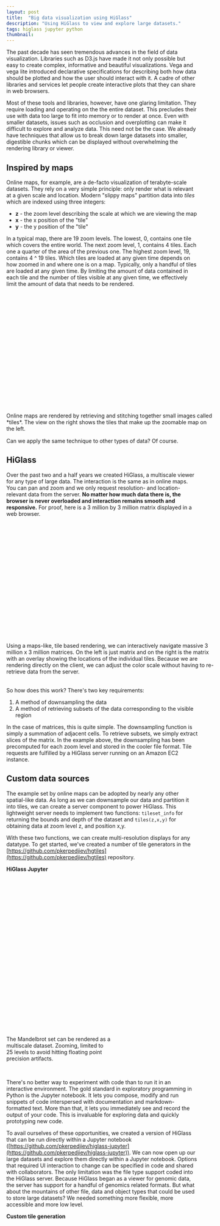 ```yaml
---
layout: post
title:  "Big data visualization using HiGlass"
description: "Using HiGlass to view and explore large datasets."
tags: higlass jupyter python
thumbnail: 
---
```


The past decade has seen tremendous advances in the field of data
visualization.  Libraries such as D3.js have made it not only possible but easy
to create complex, informative and beautiful visualizations. Vega and vega lite
introduced declarative specifications for describing both how data should be
plotted and how the user should interact with it. A cadre of other libraries
and services let people create interactive plots that they can share in 
web browsers.

Most of these tools and libraries, however, have one glaring limitation. They
require loading and operating on the the entire dataset. This precludes their
use with data too large to fit into memory or to render at once. Even with
smaller datasets, issues such as occlusion and overplotting can make it
difficult to explore and analyze data. This need not be the case. 
We already have techniques that allow us to break
down large datasets into smaller, digestible chunks which can be displayed
without overwhelming the rendering library or viewer. 

## Inspired by maps

Online maps, for example, are a de-facto visualization of terabyte-scale datasets. They rely on
a very simple principle: only render what is relevant at a given scale and
location. Modern "slippy maps" partition data into <i>tiles</i> which are indexed
using three integers:

* **z** - the zoom level describing the scale at which we are viewing the map
* **x** - the x position of the "tile"
* **y** - the y position of the "tile"

In a typical map, there are 19 zoom levels. The lowest, 0, contains one tile
which covers the entire world. The next zoom level, 1, contains 4 tiles. Each
one a quarter of the area of the previous one. The highest zoom level, 19,
contains 4 ^ 19 tiles. Which tiles are loaded at any given time depends on how
zoomed in and where one is on a map. Typically, only a handful of tiles are
loaded at any given time. By limiting the amount of data contained in each tile
and the number of tiles visible at any given time, we effectively limit the
amount of data that needs to be rendered.

<div class="wp-caption alignleft" style="width: 550px; margin-bottom: 15px">
	<div id="maps-and-tiles" style="height: 300px"> </div>
	<p class="wp-caption-text">Online maps are rendered by retrieving and stitching
	together small images called *tiles*. The view on the right shows the tiles that
	make up the zoomable map on the left.</p>
</div>

Can we apply the same technique to other types of data? Of course.

<h2>HiGlass</h2>

Over the past two and a half years we created HiGlass, a multiscale viewer for
any type of large data. The interaction is the same as in online maps. You can
pan and zoom and we only request resolution- and location- relevant data from
the server. **No matter how much data there is, the browser is never overloaded
and interaction remains smooth and responsive.** For proof, here is a 3 million 
by 3 million matrix displayed in a web browser.

<div class="wp-caption alignleft" style="width: 550px; margin-bottom: 15px">
	<div id="two-heatmaps" style="height: 300px"></div>
	<p class="wp-caption-text">Using a maps-like, tile based rendering, we can interactively
	navigate massive 3 million x 3 million matrices. On the left is just matrix
	and on the right is the matrix with an overlay showing the locations of the
	individual tiles. Because we are rendering directly on the client, we can adjust
	the color scale without having to re-retrieve data from the server.</p>
</div>

<br />
So how does this work? There's two key requirements:

1. A method of downsampling the data
2. A method of retrieving subsets of the data corresponding to the visible region

In the case of matrices, this is quite simple. The downsampling function is
simply a summation of adjacent cells. To retrieve subsets, we simply extract
slices of the matrix. In the example above, the downsampling has been
precomputed for each zoom level and stored in the cooler file format. Tile
requests are fulfilled by a HiGlass server running on an Amazon EC2 instance. 

<h2>Custom data sources</h2>

The example set by online maps can be adopted by nearly any other spatial-like
data. As long as we can downsample our data and partition it into tiles, we can
create a server component to power HiGlass. This lightweight server needs to
implement two functions: `tileset_info` for returning the bounds and depth of
the dataset and `tiles(z,x,y)` for obtaining data at zoom level z, and position
x,y.

With these two functions, we can create multi-resolution displays for any
datatype. To get started, we've created a number of tile generators in the
[https://github.com/pkerpedjiev/hgtiles](https://github.com/pkerpedjiev/hgtiles)
repository.

<b> HiGlass Jupyter </b>

<div class="wp-caption alignleft" style="width: 275px">
	<div id="mandelbrot" style="height: 400px"></div>
	<p class="wp-caption-text">The Mandelbrot set can be rendered as a multiscale dataset. 
	Zooming, limited to 25 levels to avoid hitting floating point precision
	artifacts.</p>
</div>
<br />

There's no better way to experiment with code than to run it in an interactive
environment. The gold standard in exploratory programming in Python is the
Jupyter notebook. It lets you compose, modify and run snippets of code
interspersed with documentation and markdown-formatted text.  More than that,
it lets you immediately see and record the output of your code.  This is
invaluable for exploring data and quickly prototyping new code.

To avail ourselves of these opportunities, we created a version of HiGlass that
can be run directly within a Jupyter notebook
([https://github.com/pkerpedjiev/higlass-jupyter](https://github.com/pkerpedjiev/higlass-jupyter)).
We can now open up our large datasets and explore them directly within a
Jupyter notebook. Options that required UI interaction to change can be
specified in code and shared with collaborators. The only limitation was the
file type support coded into the HiGlass server. Because HiGlass began as a
viewer for genomic data, the server has support for a handful of genomics
related formats. But what about the mountains of other file, data and object
types that could be used to store large datasets? We needed something more
flexible, more accessible and more low level.

<b> Custom tile generation </b>


<link rel="stylesheet" href="https://unpkg.com/higlass@1.1.5/dist/styles/hglib.css" type="text/css">

<script crossorigin src="https://unpkg.com/react@16/umd/react.development.js"></script>
<script crossorigin src="https://unpkg.com/react-dom@16/umd/react-dom.development.js"></script>
<script src="https://cdnjs.cloudflare.com/ajax/libs/pixi.js/4.8.1/pixi.min.js"></script>
<script src="https://cdnjs.cloudflare.com/ajax/libs/react-bootstrap/0.32.1/react-bootstrap.min.js"></script>

<script src="https://unpkg.com/higlass@1.2.8/dist/hglib.js"></script>
<script src="js/higlass-jupyter-notebook/index.js"></script>

<script>
</script>
